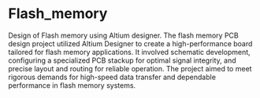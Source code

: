 # Flash_memory
Design of Flash memory using Altium designer.
The flash memory PCB design project utilized Altium Designer to create a high-performance board tailored for flash memory applications. It involved schematic development, configuring a specialized PCB stackup for optimal signal integrity, and precise layout and routing for reliable operation. The project aimed to meet rigorous demands for high-speed data transfer and dependable performance in flash memory systems.
